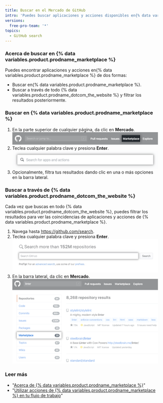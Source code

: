 ```yaml
---
title: Buscar en el Mercado de GitHub
intro: 'Puedes buscar aplicaciones y acciones disponibles en{% data variables.product.prodname_marketplace %}.'
versions:
  free-pro-team: '*'
topics:
  - GitHub search
---
```


### Acerca de buscar en {% data variables.product.prodname_marketplace %}

Puedes encontrar aplicaciones y acciones en{% data variables.product.prodname_marketplace %} de dos formas:

- Buscar en{% data variables.product.prodname_marketplace %}.
- Buscar a través de todo {% data variables.product.prodname_dotcom_the_website %} y filtrar los resultados posteriormente.

### Buscar en {% data variables.product.prodname_marketplace %}

1. En la parte superior de cualquier página, da clic en **Mercado**. ![Enlace a Mercado](/assets/images/help/search/marketplace-link.png)
2. Teclea cualquier palabra clave y presiona **Enter**. ![Buscar linter en {% data variables.product.prodname_marketplace %}](/assets/images/help/search/marketplace-apps-and-actions-search-field.png)
3. Opcionalmente, filtra tus resultados dando clic en una o más opciones en la barra lateral.

### Buscar a través de {% data variables.product.prodname_dotcom_the_website %}

Cada vez que buscas en todo {% data variables.product.prodname_dotcom_the_website %}, puedes filtrar los resultados para ver las coincidencias de aplicaciones y acciones de {% data variables.product.prodname_marketplace %}.

1. Navega hasta https://github.com/search.
2. Teclea cualquier palabra clave y presiona **Enter**. ![campo buscar](/assets/images/help/search/search-field.png)
3. En la barra lateral, da clic en **Mercado**. ![Buscar resultados para linter con la opción del menú lateral del Mercado resaltada](/assets/images/help/search/marketplace-left-side-navigation.png)

### Leer más

- "[Acerca de {% data variables.product.prodname_marketplace %}](/github/customizing-your-github-workflow/about-github-marketplace)"
- "[Utilizar acciones de {% data variables.product.prodname_marketplace %} en tu flujo de trabajo](/actions/automating-your-workflow-with-github-actions/using-actions-from-github-marketplace-in-your-workflow)"
